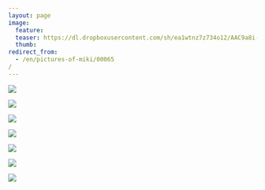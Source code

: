 ```yaml
---
layout: page
image:
  feature:
  teaser: https://dl.dropboxusercontent.com/sh/ea1wtnz7z734o12/AAC9a8i-MfnhbJqn4b2wJKD0a/mikin-kuvat/3/DS30773-245px.jpg
  thumb:
redirect_from:
  - /en/pictures-of-miki/00065/
---
```


[![](https://dl.dropboxusercontent.com/sh/ea1wtnz7z734o12/AABcmnGJDVp-cjF7-JWOYx7Za/mikin-kuvat/3/DS30763-800px.jpg)](https://dl.dropboxusercontent.com/sh/ea1wtnz7z734o12/AACEFzU_g7K2r4TRXMuecxd7a/mikin-kuvat/3/DS30763.jpg)

[![](https://dl.dropboxusercontent.com/sh/ea1wtnz7z734o12/AABCa0Wv4qypD99A-4xD3JNJa/mikin-kuvat/3/DS30761-800px.jpg)](https://dl.dropboxusercontent.com/sh/ea1wtnz7z734o12/AADBqyN6Mnr3EE5es9xn5qOOa/mikin-kuvat/3/DS30761.jpg)

[![](https://dl.dropboxusercontent.com/sh/ea1wtnz7z734o12/AAA9HOwfMmcf8v7txx46Da6qa/mikin-kuvat/3/DS30767-800px.jpg)](https://dl.dropboxusercontent.com/sh/ea1wtnz7z734o12/AAAf6YLuZKOPdfTTCxV1wrhya/mikin-kuvat/3/DS30767.jpg)

[![](https://dl.dropboxusercontent.com/sh/ea1wtnz7z734o12/AABACuwt6hMawmCr-42V4qXLa/mikin-kuvat/3/DS30772-800px.jpg)](https://dl.dropboxusercontent.com/sh/ea1wtnz7z734o12/AADtlC-CZObI81Bhput-q2oPa/mikin-kuvat/3/DS30772.jpg)

[![](https://dl.dropboxusercontent.com/sh/ea1wtnz7z734o12/AABaetFnbH-byyt5udAsgFYNa/mikin-kuvat/3/DS30773-800px.jpg)](https://dl.dropboxusercontent.com/sh/ea1wtnz7z734o12/AADaCsClYMIrBHidcKvaBTPJa/mikin-kuvat/3/DS30773.jpg)

[![](https://dl.dropboxusercontent.com/sh/ea1wtnz7z734o12/AAB7rca65ATzYcbnzZiyUfoha/mikin-kuvat/3/DS30775-800px.jpg)](https://dl.dropboxusercontent.com/sh/ea1wtnz7z734o12/AABQeid5-nmIDNYo4L3KvzfMa/mikin-kuvat/3/DS30775.jpg)

[![](https://dl.dropboxusercontent.com/sh/ea1wtnz7z734o12/AABPyCU8VxgGfriRhY8jhELqa/mikin-kuvat/3/DS30776-800px.jpg)](https://dl.dropboxusercontent.com/sh/ea1wtnz7z734o12/AAB3VIeNw9fJvhcmCvXwNK4va/mikin-kuvat/3/DS30776.jpg)
